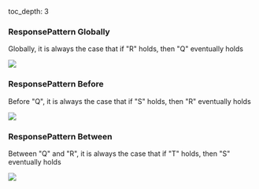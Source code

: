 toc_depth: 3

### ResponsePattern Globally

Globally, it is always the case that if "R" holds, then "Q" eventually holds

![](/img/patterns/ResponsePattern_Globally.svg)
### ResponsePattern Before

Before "Q", it is always the case that if "S" holds, then "R" eventually holds

![](/img/patterns/ResponsePattern_Before.svg)
### ResponsePattern Between

Between "Q" and "R", it is always the case that if "T" holds, then "S" eventually holds

![](/img/patterns/ResponsePattern_Between.svg)
